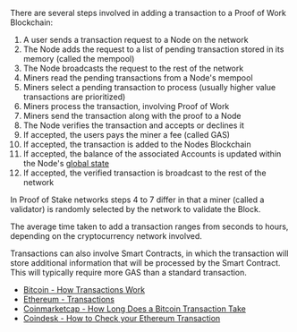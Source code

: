 There are several steps involved in adding a transaction to a Proof of Work Blockchain:
1.   A user sends a transaction request to a Node on the network
2.   The Node adds the request to a list of pending transaction stored in its memory (called the mempool)
3.   The Node broadcasts the request to the rest of the network
4.   Miners read the pending transactions from a Node's mempool
5.   Miners select a pending transaction to process (usually higher value transactions are prioritized)
6.   Miners process the transaction, involving Proof of Work
7.   Miners send the transaction along with the proof to a Node
8.   The Node verifies the transaction and accepts or declines it
9.   If accepted, the users pays the miner a fee (called GAS)
10.  If accepted, the transaction is added to the Nodes Blockchain
11.  If accepted, the balance of the associated Accounts is updated within the Node's [global state](#globalstate)
12.  If accepted, the verified transaction is broadcast to the rest of the network

In Proof of Stake networks steps 4 to 7 differ in that a miner (called a validator)
is randomly selected by the network to validate the Block.

The average time taken to add a transaction ranges from seconds to hours, depending on the cryptocurrency
network involved.

Transactions can also involve Smart Contracts, in which the transaction will store
additional information that will be processed by the Smart Contract. This will typically
require more GAS than a standard transaction.

-   [Bitcoin - How Transactions Work](https://www.bitcoin.com/get-started/how-bitcoin-transactions-work/)
-   [Ethereum - Transactions](https://ethereum.org/en/developers/docs/transactions/)
-   [Coinmarketcap - How Long Does a Bitcoin Transaction Take](https://coinmarketcap.com/alexandria/article/how-long-does-a-bitcoin-transaction-take)
-   [Coindesk - How to Check your Ethereum Transaction](https://www.coindesk.com/learn/how-to-check-your-ethereum-transaction/#:~:text=On%20average%2C%20it%20usually%20takes,network%20congestion%20at%20the%20time.)
